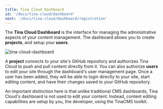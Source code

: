 ```yaml
---
title: Tina Cloud Dashboard
id: '/docs/tina-cloud/dashboard'
next: '/docs/tina-cloud/dashboard/registration'
---
```


The **Tina Cloud Dashboard** is the interface for managing the administrative aspects of your content management. The dashboard allows you to create **projects**, and setup your **users**.

![tina-cloud-dashboard](/img/cloud-dashboard.png)

A **project** connects to your site's GitHub repository and authorizes Tina Cloud to push and pull content directly from it. You can also authorize **users** to edit your site through the dashboard's user management page. Once a user has been added, they will be able to login directly to your site, start editing content, and have their changes saved to your GitHub repository.

An important distinction here is that unlike traditional CMS dashboards, Tina Cloud's dashboard is not used to edit your content. Instead, content editing capabilities are setup by you, the developer, using the TinaCMS toolkit.
